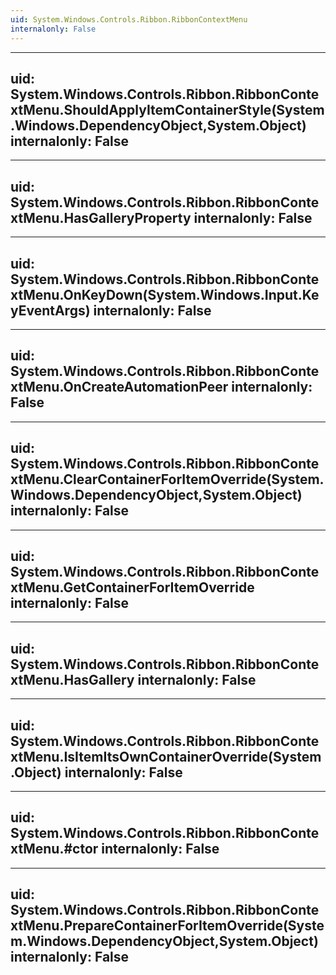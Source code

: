```yaml
---
uid: System.Windows.Controls.Ribbon.RibbonContextMenu
internalonly: False
---
```


---
uid: System.Windows.Controls.Ribbon.RibbonContextMenu.ShouldApplyItemContainerStyle(System.Windows.DependencyObject,System.Object)
internalonly: False
---

---
uid: System.Windows.Controls.Ribbon.RibbonContextMenu.HasGalleryProperty
internalonly: False
---

---
uid: System.Windows.Controls.Ribbon.RibbonContextMenu.OnKeyDown(System.Windows.Input.KeyEventArgs)
internalonly: False
---

---
uid: System.Windows.Controls.Ribbon.RibbonContextMenu.OnCreateAutomationPeer
internalonly: False
---

---
uid: System.Windows.Controls.Ribbon.RibbonContextMenu.ClearContainerForItemOverride(System.Windows.DependencyObject,System.Object)
internalonly: False
---

---
uid: System.Windows.Controls.Ribbon.RibbonContextMenu.GetContainerForItemOverride
internalonly: False
---

---
uid: System.Windows.Controls.Ribbon.RibbonContextMenu.HasGallery
internalonly: False
---

---
uid: System.Windows.Controls.Ribbon.RibbonContextMenu.IsItemItsOwnContainerOverride(System.Object)
internalonly: False
---

---
uid: System.Windows.Controls.Ribbon.RibbonContextMenu.#ctor
internalonly: False
---

---
uid: System.Windows.Controls.Ribbon.RibbonContextMenu.PrepareContainerForItemOverride(System.Windows.DependencyObject,System.Object)
internalonly: False
---
